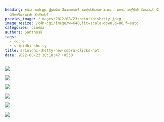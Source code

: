 ```yaml
---
heading: நம்ம கண்ணு இவங்க மேலதான்! கவர்ச்சியான உடை, ஹாட் ஸ்ரீநிதி ஷெட்டி! கோப்ரா
  ப்ரோமோஷன் கிளிக்ஸ்!
preview_image: /images/2022/08/23/srinithishetty.jpeg
image_resize: /cdn-cgi/image/w=640,fit=scale-down,q=80,f=auto
categories: cinema
authors: Santhosh
tags:
  - cobra
  - srinidhi shetty
title: srinidhi-shetty-new-cobra-clicks-hot
date: 2022-08-23 10:18:47 +0530
---
```

![](/images/2022/08/23/srinidhi-shetty-new-cobra-clicks-hot.jpeg)

![](/images/2022/08/23/srinidhi-shetty-new-cobra-clicks-hot2.jpeg)

![](/images/2022/08/23/srinidhi-shetty-new-cobra-clicks-hot4.jpeg)

![](/images/2022/08/23/srinidhi-shetty-new-cobra-clicks-hot44.jpeg)

![](/images/2022/08/23/srinidhi-shetty-new-cobra-clicks-hot66.jpeg)

![](/images/2022/08/23/srinidhi-shetty-new-cobra-clicks-hot88.jpeg)